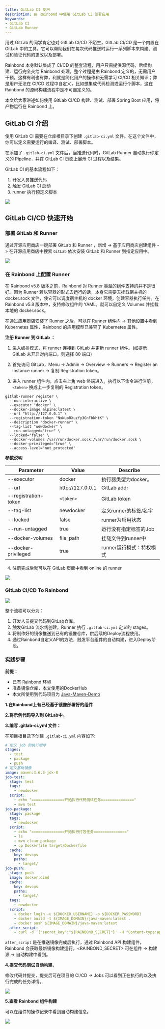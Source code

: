 ```yaml
---
title: GitLab CI 使用
description: 在 Rainbond 中使用 GitLab CI 部署应用
keywords:
- GitLab CI
- GitLab Runner
---
```


用过 GitLab 的同学肯定也对 GitLab CI/CD 不陌生，GitLab CI/CD 是一个内置在 GitLab 中的工具，它可以帮助我们在每次代码推送时运行一系列脚本来构建、测试和验证代码的更改以及部署。

Rainbond 本身默认集成了 CI/CD 的整套流程，用户只需提供源代码，后续构建、运行完全交给 Rainbond 处理，整个过程是由 Rainbond 定义的，无需用户干预。这样有利也有弊，利就是简化用户的操作和无需学习 CI/CD 相关知识；弊是用户无法在 CI/CD 过程中自定义，比如想集成代码检测或运行个脚本，这在 Rainbond 的源码构建流程中是不可自定义的。

本文给大家讲述如何使用 GitLab CI/CD 构建、测试、部署 Spring Boot 应用，将产物运行在 Rainbond 上。



## GitLab CI 介绍

使用 GitLab CI 需要在仓库根目录下创建 `.gitlab-ci.yml` 文件。在这个文件中，你可以定义需要运行的编译、测试、部署脚本。

在添加了 `.gitlab-ci.yml` 文件后，当推送代码时，GitLab Runner 自动执行你定义的 Pipeline，并在 GitLab CI 页面上展示 CI 过程以及结果。

GitLab CI 的基本流程如下：

1. 开发人员推送代码
2. 触发 GitLab CI 启动
3. runner 执行预定义脚本

![](https://static.goodrain.com/wechat/gitlabci/1.png)

## GitLab CI/CD 快速开始

### 部署 GitLab 和 Runner

通过开源应用商店一键部署 GitLab 和 Runner ，新增 -> 基于应用商店创建组件 -> 在开源应用商店中搜索 `GitLab` 依次安装 GitLab 和 Runner 到指定应用中。

![](https://static.goodrain.com/wechat/gitlabci/2.png)

### 在 Rainbond 上配置 Runner

在 Rainbond v5.8 版本之前，Rainbond 对 Runner 类型的组件支持的并不是很好。因为 Runner 若以容器的形式去运行的话，本身它需要去挂载宿主机的docker.sock 文件，使它可以调度宿主机的 docker 环境，创建容器执行任务。在 Rainbond v5.8 版本中，支持修改组件的 YAML，就可以自定义 Volumes 并挂载本地的 docker.sock。

在通过应用商店安装了 Runner 之后，可以在 Runner 组件内 -> 其他设置中看到 Kubernetes 属性，Rainbond 的应用模型已兼容了 Kubernetes 属性。

**注册 Runner 到 GitLab ：**

1. 进入编排模式，将 runner 连接到 GitLab 并更新 runner 组件。(如提示 GitLab 未开启对内端口，则选择 80 端口)

2. 首先访问 GitLab，Menu -> Admin -> Overview -> Runners -> Register an instance runner -> 复制 Registration token。

3. 进入 runner 组件内，点击右上角 web 终端进入，执行以下命令进行注册，`<token>` 换成上一步复制的 Registration token。

```shell
gitlab-runner register \
  --non-interactive \
  --executor "docker" \
  --docker-image alpine:latest \
  --url "http://127.0.0.1" \
  --registration-token "NxNuoRXuzYy3GnFbkhtK" \
  --description "docker-runner" \
  --tag-list "newdocker" \
  --run-untagged="true" \
  --locked="false" \
  --docker-volumes /var/run/docker.sock:/var/run/docker.sock \
  --docker-privileged="true" \
  --access-level="not_protected"
```

**参数说明**

| Parameter            | Value            | Describe                 |
| -------------------- | ---------------- | ------------------------ |
| --executor           | docker           | 执行器类型为docker。     |
| --url                | http://127.0.0.1 | GitLab addr              |
| --registration-token | `<token>`         | GitLab token             |
| --tag-list           | newdocker        | 定义runner的标签/名字    |
| --locked             | false            | runner为启用状态         |
| --run-untagged       | true             | 运行没有指定标签的Job    |
| --docker-volumes     | file_path        | 挂载文件到runner中       |
| --docker-privileged  | true             | runner运行模式：特权模式 |

4. 注册完成后就可以在 GitLab 页面中看到 online 的 runner

![](https://static.goodrain.com/wechat/gitlabci/3.png)



### GitLab CI/CD To Rainbond

![](https://static.goodrain.com/wechat/gitlabci/4.png)

整个流程可以分为：

1. 开发人员提交代码到GitLab仓库。
2. 触发GitLab 流水线创建，Runner 执行 `.gitlab-ci.yml` 定义的 stages。
3. 将制作好的镜像推送到已有的镜像仓库，供后续的Deploy流程使用。
4. 通过Rainbond自定义API的方法，触发平台组件的自动构建，进入Deploy阶段。

### 实践步骤

**前提：**

* 已有 Rainbond 环境
* 准备镜像仓库，本文使用的DockerHub
* 本文所使用到代码项目为 [Java-Maven-Demo](https://gitee.com/rainbond/java-maven-demo)

**1.在Rainbond上有已经基于镜像部署好的组件**

**2.将示例代码导入到 GitLab中。**

**3.编写 .gitlab-ci.yml 文件：**

在项目根目录下创建 `.gitlab-ci.yml` 内容如下:

```yaml
# 定义 job 的执行顺序
stages:
  - test
  - package
  - push
# 定义基础镜像
image: maven:3.6.3-jdk-8
job-test:
  stage: test
  tags: 
    - newdocker
  script:
    - echo "===============开始执行代码测试任务==============="
    - mvn test
job-package:
  stage: package
  tags: 
    - newdocker
  script:
    - echo "===============开始执行打包任务==============="
    - ls
    - mvn clean package
    - cp Dockerfile target/Dockerfile
  cache:
    key: devops
    paths:
      - target/ 
job-push:
  stage: push
  image: docker:dind
  cache:
    key: devops
    paths:
      - target/
  tags:
    - newdocker
  script:
    - docker login -u ${DOCKER_USERNAME} -p ${DOCKER_PASSWORD}
    - docker build -t ${IMAGE_DOMAIN}/java-maven:latest .
    - docker push ${IMAGE_DOMAIN}/java-maven:latest
  after_script:  
    - curl -d '{"secret_key":"${RAINBOND_SECRET}"}' -H "Content-type:application/json" -X POST http://${RAINBOND_IP}:7070/console/custom/deploy/3321861bcadf0789af71898f23e8e740
```

`after_script` 是在推送镜像完成后执行，通过 Rainbond API 构建组件，Rainbond 会获取最新镜像构建运行。\<RAINBOND_SECRET> 可在组件 -> 构建源 -> 自动构建中看到。

**4.提交代码测试自动构建**，

修改代码并提交，提交后可在项目的 CI/CD -> Jobs 可以看到正在执行的以及执行完成的任务详情。

![](https://static.goodrain.com/wechat/gitlabci/5.png)

**5.查看 Rainbond 组件构建**

可以在组件的操作记录中看到自动构建信息。

![](https://static.goodrain.com/wechat/gitlabci/6.png)

